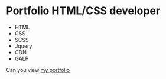 # Portfolio HTML/CSS developer
- HTML
- CSS
- SCSS
- Jquery
- CDN
- GALP

Can you view [my portfolio](https://stepanovavtoplus.github.io/portfolio/)
